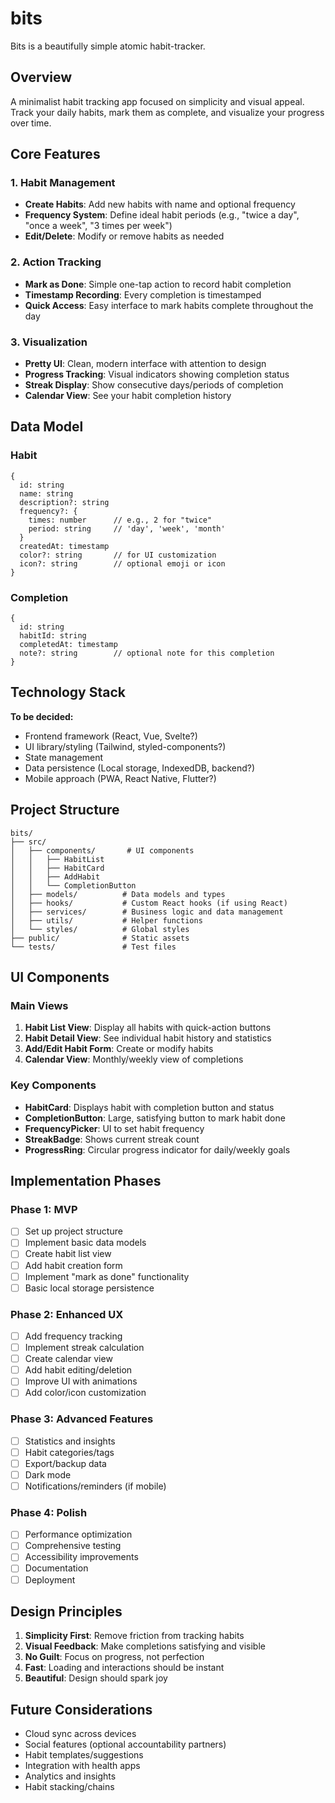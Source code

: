 # bits

Bits is a beautifully simple atomic habit-tracker.

## Overview

A minimalist habit tracking app focused on simplicity and visual appeal. Track your daily habits, mark them as complete, and visualize your progress over time.

## Core Features

### 1. Habit Management
- **Create Habits**: Add new habits with name and optional frequency
- **Frequency System**: Define ideal habit periods (e.g., "twice a day", "once a week", "3 times per week")
- **Edit/Delete**: Modify or remove habits as needed

### 2. Action Tracking
- **Mark as Done**: Simple one-tap action to record habit completion
- **Timestamp Recording**: Every completion is timestamped
- **Quick Access**: Easy interface to mark habits complete throughout the day

### 3. Visualization
- **Pretty UI**: Clean, modern interface with attention to design
- **Progress Tracking**: Visual indicators showing completion status
- **Streak Display**: Show consecutive days/periods of completion
- **Calendar View**: See your habit completion history

## Data Model

### Habit
```
{
  id: string
  name: string
  description?: string
  frequency?: {
    times: number      // e.g., 2 for "twice"
    period: string     // 'day', 'week', 'month'
  }
  createdAt: timestamp
  color?: string       // for UI customization
  icon?: string        // optional emoji or icon
}
```

### Completion
```
{
  id: string
  habitId: string
  completedAt: timestamp
  note?: string        // optional note for this completion
}
```

## Technology Stack

**To be decided:**
- Frontend framework (React, Vue, Svelte?)
- UI library/styling (Tailwind, styled-components?)
- State management
- Data persistence (Local storage, IndexedDB, backend?)
- Mobile approach (PWA, React Native, Flutter?)

## Project Structure

```
bits/
├── src/
│   ├── components/       # UI components
│   │   ├── HabitList
│   │   ├── HabitCard
│   │   ├── AddHabit
│   │   └── CompletionButton
│   ├── models/          # Data models and types
│   ├── hooks/           # Custom React hooks (if using React)
│   ├── services/        # Business logic and data management
│   ├── utils/           # Helper functions
│   └── styles/          # Global styles
├── public/              # Static assets
└── tests/               # Test files
```

## UI Components

### Main Views
1. **Habit List View**: Display all habits with quick-action buttons
2. **Habit Detail View**: See individual habit history and statistics
3. **Add/Edit Habit Form**: Create or modify habits
4. **Calendar View**: Monthly/weekly view of completions

### Key Components
- **HabitCard**: Displays habit with completion button and status
- **CompletionButton**: Large, satisfying button to mark habit done
- **FrequencyPicker**: UI to set habit frequency
- **StreakBadge**: Shows current streak count
- **ProgressRing**: Circular progress indicator for daily/weekly goals

## Implementation Phases

### Phase 1: MVP
- [ ] Set up project structure
- [ ] Implement basic data models
- [ ] Create habit list view
- [ ] Add habit creation form
- [ ] Implement "mark as done" functionality
- [ ] Basic local storage persistence

### Phase 2: Enhanced UX
- [ ] Add frequency tracking
- [ ] Implement streak calculation
- [ ] Create calendar view
- [ ] Add habit editing/deletion
- [ ] Improve UI with animations
- [ ] Add color/icon customization

### Phase 3: Advanced Features
- [ ] Statistics and insights
- [ ] Habit categories/tags
- [ ] Export/backup data
- [ ] Dark mode
- [ ] Notifications/reminders (if mobile)

### Phase 4: Polish
- [ ] Performance optimization
- [ ] Comprehensive testing
- [ ] Accessibility improvements
- [ ] Documentation
- [ ] Deployment

## Design Principles

1. **Simplicity First**: Remove friction from tracking habits
2. **Visual Feedback**: Make completions satisfying and visible
3. **No Guilt**: Focus on progress, not perfection
4. **Fast**: Loading and interactions should be instant
5. **Beautiful**: Design should spark joy

## Future Considerations

- Cloud sync across devices
- Social features (optional accountability partners)
- Habit templates/suggestions
- Integration with health apps
- Analytics and insights
- Habit stacking/chains
